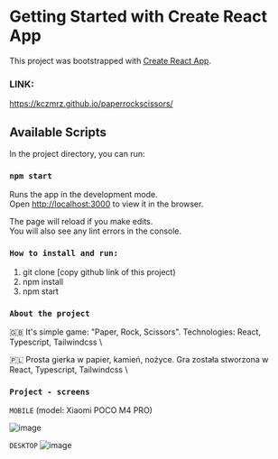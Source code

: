 # Getting Started with Create React App

This project was bootstrapped with [Create React App](https://github.com/facebook/create-react-app).

### LINK:
https://kczmrz.github.io/paperrockscissors/



## Available Scripts

In the project directory, you can run:

### `npm start`

Runs the app in the development mode.\
Open [http://localhost:3000](http://localhost:3000) to view it in the browser.

The page will reload if you make edits.\
You will also see any lint errors in the console.

### `How to install and run:`
1) git clone [copy github link of this project)
2) npm install 
3) npm start


### `About the project`

🇬🇧 It's simple game: "Paper, Rock, Scissors". Technologies: React, Typescript, Tailwindcss \

🇵🇱 Prosta gierka w papier, kamień, nożyce. Gra została stworzona w React, Typescript, Tailwindcss  \

### `Project - screens` 

`MOBILE`
(model: Xiaomi POCO M4 PRO)

![image](https://user-images.githubusercontent.com/96081508/183675087-570669b1-27d0-4948-be09-bce0d1746c28.png)


`DESKTOP`
![image](https://user-images.githubusercontent.com/96081508/183676026-52a8ef94-4271-4fc6-81de-7252be6563b7.png)












